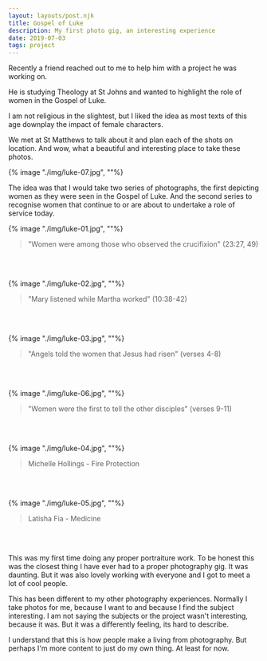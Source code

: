 ```yaml
---
layout: layouts/post.njk
title: Gospel of Luke
description: My first photo gig, an interesting experience
date: 2019-07-03
tags: project
---
```


Recently a friend reached out to me to help him with a project he was working on. 

He is studying Theology at St Johns and wanted to highlight the role of women in the Gospel of Luke.

I am not religious in the slightest, but I liked the idea as most texts of this age downplay the impact of female characters.

We met at St Matthews to talk about it and plan each of the shots on location. And wow, what a beautiful and interesting place to take these photos.

{% image "./img/luke-07.jpg", ""%}

The idea was that I would take two series of photographs, the first depicting women as they were seen in the Gospel of Luke. And the second series to recognise women that continue to or are about to undertake a role of service today.


{% image "./img/luke-01.jpg", ""%}

>"Women were among those who observed the crucifixion" (23:27, 49)

<br>
<br>


{% image "./img/luke-02.jpg", ""%}

>"Mary listened while Martha worked" (10:38-42)

<br>
<br>

{% image "./img/luke-03.jpg", ""%}

>"Angels told the women that Jesus had risen" (verses 4-8)

<br>
<br>

{% image "./img/luke-06.jpg", ""%}

>"Women were the first to tell the other disciples" (verses 9-11)

<br>
<br>

{% image "./img/luke-04.jpg", ""%}

>Michelle Hollings - Fire Protection

<br>
<br>

{% image "./img/luke-05.jpg", ""%}

>Latisha Fia - Medicine

<br>
<br>

This was my first time doing any proper portraiture work. To be honest this was the closest thing I have ever had to a proper photography gig. It was daunting. But it was also lovely working with everyone and I got to meet a lot of cool people.

This has been different to my other photography experiences. Normally I take photos for me, because I want to and because I find the subject interesting. I am not saying the subjects or the project wasn't interesting, because it was. But it was a differently feeling, its hard to describe.

I understand that this is how people make a living from photography. But perhaps I'm more content to just do my own thing. At least for now.
